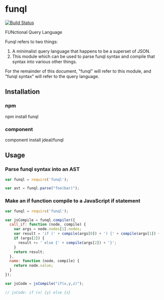 funql
=====

[![Build Status](https://secure.travis-ci.org/jdeal/funql.png)](http://travis-ci.org/jdeal/funql)

FUNctional Query Language

Funql refers to two things:

1. A minimalist query language that happens to be a superset of JSON.
2. This module which can be used to parse funql syntax and compile that syntax
into various other things.

For the remainder of this document, "funql" will refer to this module, and
"funql syntax" will refer to the query language.

## Installation

### npm

npm install funql

### component

component install jdeal/funql

## Usage

### Parse funql syntax into an AST

```js
var funql = require('funql');

var ast = funql.parse("foo(bar)");
```

### Make an if function compile to a JavaScript if statement

```js
var funql = require('funql');

var jsCompile = funql.compiler({
  call_if: function (node, compile) {
    var args = node.nodes[1].nodes;
    var result = 'if (' + compile(args[0]) + ') {' + compile(args[1]) + '}';
    if (args[2]) {
      result += ' else {' + compile(args[2]) + '}';
    }
    return result;
  },
  name: function (node, compile) {
    return node.value;
  }
});

var jsCode = jsCompile("if(x,y,z)");

// jsCode: if (x) {y} else {z}
```

